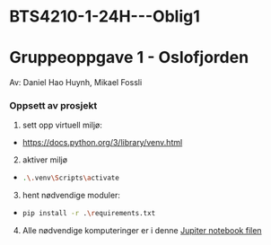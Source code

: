 # BTS4210-1-24H---Oblig1


# Gruppeoppgave 1 - Oslofjorden
Av: Daniel Hao Huynh, Mikael Fossli <br>

### Oppsett av prosjekt
1. sett opp virtuell miljø:
- https://docs.python.org/3/library/venv.html
2. aktiver miljø
- ```sh
  .\.venv\Scripts\activate
  ``` 
3. hent nødvendige moduler:
- ```sh
  pip install -r .\requirements.txt
  ```
4. Alle nødvendige komputeringer er i denne [Jupiter notebook filen](https://github.com/Mystodan/BTS4210-1-24H---Oblig1/blob/main/oppgave_1_visualisering_data.ipynb)


